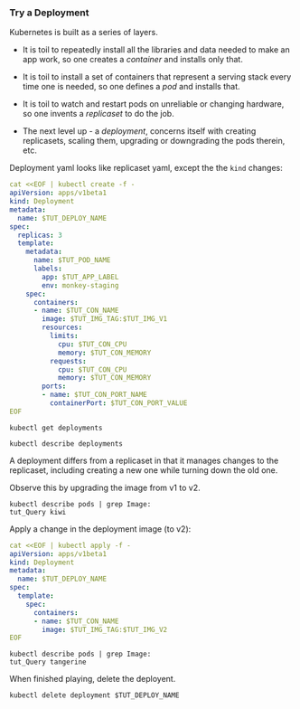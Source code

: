 ### Try a Deployment


[Deployment]: https://kubernetes.io/docs/concepts/workloads/controllers/deployment
[ServiceSpec]: https://kubernetes.io/docs/api-reference/v1.7/#service-v1-core


Kubernetes is built as a series of layers.

* It is toil to repeatedly install all the libraries
  and data needed to make an app work, so one creates a
  _container_ and installs only that.

* It is toil to install a set of containers that
  represent a serving stack every time one is needed,
  so one defines a _pod_ and installs that.

* It is toil to watch and restart pods on unreliable or
  changing hardware, so one invents a _replicaset_ to
  do the job.

* The next level up - a _deployment_, concerns itself
  with creating replicasets, scaling them, upgrading or
  downgrading the pods therein, etc.

Deployment yaml looks like replicaset yaml, except
the the `kind` changes:

<!-- @createDeployment -->
```yaml
cat <<EOF | kubectl create -f -
apiVersion: apps/v1beta1
kind: Deployment
metadata:
  name: $TUT_DEPLOY_NAME
spec:
  replicas: 3
  template:
    metadata:
      name: $TUT_POD_NAME
      labels:
        app: $TUT_APP_LABEL
        env: monkey-staging
    spec:
      containers:
      - name: $TUT_CON_NAME
        image: $TUT_IMG_TAG:$TUT_IMG_V1
        resources:
          limits:
            cpu: $TUT_CON_CPU
            memory: $TUT_CON_MEMORY
          requests:
            cpu: $TUT_CON_CPU
            memory: $TUT_CON_MEMORY
        ports:
        - name: $TUT_CON_PORT_NAME
          containerPort: $TUT_CON_PORT_VALUE
EOF
```


<!-- @getDeployments -->
```
kubectl get deployments
```

<!-- @desribeDeployments -->
```
kubectl describe deployments
```

A deployment differs from a replicaset in that it
manages changes to the replicaset, including creating a
new one while turning down the old one.

Observe this by upgrading the image from v1 to v2.

<!-- @confirmCurrentImageVersion -->
```
kubectl describe pods | grep Image:
tut_Query kiwi
```

Apply a change in the deployment image (to v2):

<!-- @applyUpgrade -->
```yaml
cat <<EOF | kubectl apply -f -
apiVersion: apps/v1beta1
kind: Deployment
metadata:
  name: $TUT_DEPLOY_NAME
spec:
  template:
    spec:
      containers:
      - name: $TUT_CON_NAME
        image: $TUT_IMG_TAG:$TUT_IMG_V2
EOF
```

<!-- @checkImageVersion -->
```
kubectl describe pods | grep Image:
tut_Query tangerine
```

When finished playing, delete the deployent.
<!-- @deleteDeployment -->
```
kubectl delete deployment $TUT_DEPLOY_NAME
```
